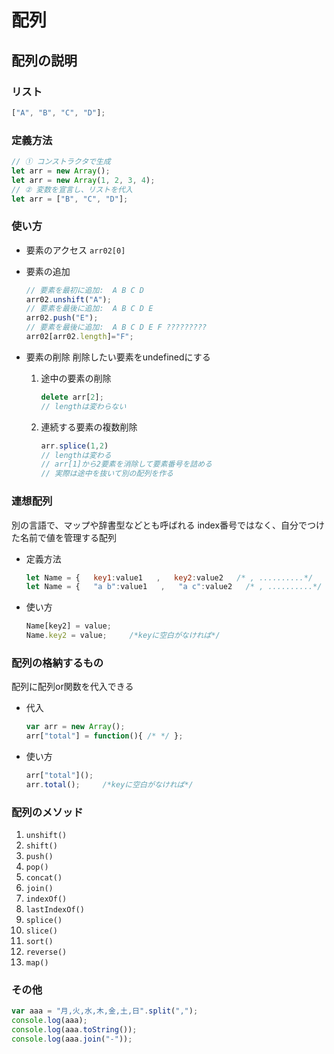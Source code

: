 # 配列

## 配列の説明

### リスト

```javascript
["A", "B", "C", "D"];
```

### 定義方法

```javascript
// ① コンストラクタで生成
let arr = new Array();
let arr = new Array(1, 2, 3, 4);
// ② 変数を宣言し、リストを代入
let arr = ["B", "C", "D"];
```

### 使い方

* 要素のアクセス
    `arr02[0]`
* 要素の追加

    ```javascript
    // 要素を最初に追加:  A B C D
    arr02.unshift("A");
    // 要素を最後に追加:  A B C D E
    arr02.push("E");
    // 要素を最後に追加:  A B C D E F ?????????
    arr02[arr02.length]="F";
    ```

* 要素の削除
    削除したい要素をundefinedにする
    1. 途中の要素の削除

        ```javascript
        delete arr[2];
        // lengthは変わらない
        ```

    2. 連続する要素の複数削除

        ```javascript
        arr.splice(1,2)
        // lengthは変わる
        // arr[1]から2要素を消除して要素番号を詰める
        // 実際は途中を抜いて別の配列を作る
        ```

### 連想配列

別の言語で、マップや辞書型などとも呼ばれる
index番号ではなく、自分でつけた名前で値を管理する配列

* 定義方法

    ```javascript
    let Name = {   key1:value1   ,   key2:value2   /* , ..........*/   };
    let Name = {   "a b":value1   ,   "a c":value2   /* , ..........*/   };
    ```

* 使い方

    ```javascript
    Name[key2] = value;
    Name.key2 = value;     /*keyに空白がなければ*/
    ```

### 配列の格納するもの

配列に配列or関数を代入できる

* 代入

    ```javascript
    var arr = new Array();
    arr["total"] = function(){ /* */ };
    ```

* 使い方

    ```javascript
    arr["total"]();
    arr.total();     /*keyに空白がなければ*/
    ```

### 配列のメソッド

1. `unshift()`
2. `shift()`
3. `push()`
4. `pop()`
5. `concat()`
6. `join()`
7. `indexOf()`
8. `lastIndexOf()`
9. `splice()`
10. `slice()`
11. `sort()`
12. `reverse()`
13. `map()`

### その他

```javascript
var aaa = "月,火,水,木,金,土,日".split(",");
console.log(aaa);
console.log(aaa.toString());
console.log(aaa.join("-"));
```

